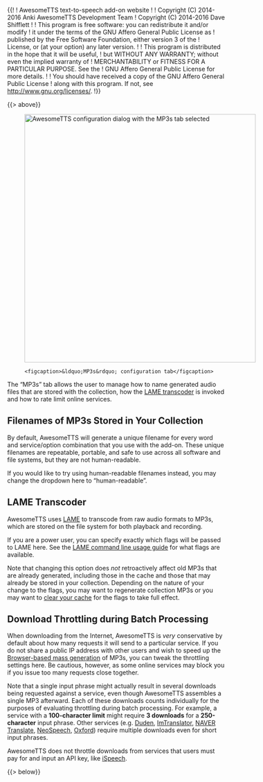 {{!
  ! AwesomeTTS text-to-speech add-on website
  !
  ! Copyright (C) 2014-2016  Anki AwesomeTTS Development Team
  ! Copyright (C) 2014-2016  Dave Shifflett
  !
  ! This program is free software: you can redistribute it and/or modify
  ! it under the terms of the GNU Affero General Public License as
  ! published by the Free Software Foundation, either version 3 of the
  ! License, or (at your option) any later version.
  !
  ! This program is distributed in the hope that it will be useful,
  ! but WITHOUT ANY WARRANTY; without even the implied warranty of
  ! MERCHANTABILITY or FITNESS FOR A PARTICULAR PURPOSE.  See the
  ! GNU Affero General Public License for more details.
  !
  ! You should have received a copy of the GNU Affero General Public License
  ! along with this program.  If not, see <http://www.gnu.org/licenses/>.
  !}}

{{> above}}

<figure style="width: 534px">
    <img src="/config.mp3s.png" width="534" height="573"
      alt="AwesomeTTS configuration dialog with the MP3s tab selected">

    <figcaption>&ldquo;MP3s&rdquo; configuration tab</figcaption>
</figure>

<p>The &ldquo;MP3s&rdquo; tab allows the user to manage how to name generated
  audio files that are stored with the collection, how the
  <a href="http://lame.sourceforge.net" rel="external">LAME transcoder</a>
  is invoked and how to rate limit online services.</p>

<h2>Filenames of MP3s Stored in Your Collection</h2>

<p>By default, AwesomeTTS will generate a unique filename for every word and
  service/option combination that you use with the add-on. These unique
  filenames are repeatable, portable, and safe to use across all software and
  file systems, but they are not human-readable.</p>

<p>If you would like to try using human-readable filenames instead, you may
  change the dropdown here to &ldquo;human-readable&rdquo;.</p>

<h2>LAME Transcoder</h2>

<p>AwesomeTTS uses <a href="http://lame.sourceforge.net"
  rel="external">LAME</a> to transcode from raw audio formats to MP3s, which
  are stored on the file system for both playback and recording.</p>

<p>If you are a power user, you can specify exactly which flags will be passed
  to LAME here. See the <a rel="external"
  href="http://lame.cvs.sourceforge.net/viewvc/lame/lame/USAGE">LAME command
  line usage guide</a> for what flags are available.</p>

<p>Note that changing this option does <em>not</em> retroactively affect old
  MP3s that are already generated, including those in the cache and those that
  may already be stored in your collection. Depending on the nature of your
  change to the flags, you may want to regenerate collection MP3s or you may
  want to <a href="advanced">clear your cache</a> for the flags to take full
  effect.</p>

<h2>Download Throttling during Batch Processing</h2>

<p>When downloading from the Internet, AwesomeTTS is <em>very</em>
  conservative by default about how many requests it will send to a particular
  service. If you do not share a public IP address with other users and wish
  to speed up the <a href="/usage/browser">Browser-based mass generation</a>
  of MP3s, you can tweak the throttling settings here. Be cautious, however,
  as some online services may block you if you issue too many requests close
  together.</p>

<p>Note that a single input phrase might actually result in several downloads
  being requested against a service, even though AwesomeTTS assembles a single
  MP3 afterward. Each of these downloads counts individually for the purposes
  of evaluating throttling during batch processing. For example, a service
  with a <strong>100-character limit</strong> might require <strong>3
  downloads</strong> for a <strong>250-character</strong> input phrase. Other
  services (e.g. <a href="/services/duden">Duden</a>,
  <a href="/services/imtranslator">ImTranslator</a>,
  <a href="/services/naver">NAVER Translate</a>,
  <a href="/services/neospeech">NeoSpeech</a>,
  <a href="/services/oxford">Oxford</a>) require multiple downloads even for
  short input phrases.</p>

<p>AwesomeTTS does not throttle downloads from services that users must pay
  for and input an API key, like <a href="/services/ispeech">iSpeech</a>.</p>

{{> below}}
